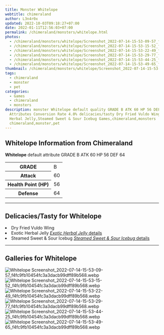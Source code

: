 ```yaml
---
title: Monster Whitelope
webtitle: chimeraland
author: L3n4r0x
updated: 2022-10-03T09:18:27+07:00
date: 2022-01-11T12:56:03+07:00
permalink: /chimeraland/monsters/whitelope.html
photos:
  - /chimeraland/monsters/whitelope/Screenshot_2022-07-14-15-53-09-57_f4fc9fb10454fc3a3dacb99dff89b568.webp
  - /chimeraland/monsters/whitelope/Screenshot_2022-07-14-15-53-15-52_f4fc9fb10454fc3a3dacb99dff89b568.webp
  - /chimeraland/monsters/whitelope/Screenshot_2022-07-14-15-53-22-49_f4fc9fb10454fc3a3dacb99dff89b568.webp
  - /chimeraland/monsters/whitelope/Screenshot_2022-07-14-15-53-29-77_f4fc9fb10454fc3a3dacb99dff89b568.webp
  - /chimeraland/monsters/whitelope/Screenshot_2022-07-14-15-53-44-25_f4fc9fb10454fc3a3dacb99dff89b568.webp
  - /chimeraland/monsters/whitelope/Screenshot_2022-07-14-15-53-49-65_f4fc9fb10454fc3a3dacb99dff89b568.webp
thumbnail: /chimeraland/monsters/whitelope/Screenshot_2022-07-14-15-53-09-57_f4fc9fb10454fc3a3dacb99dff89b568.webp
tags:
  - chimeraland
  - monster
  - pet
categories:
  - Games
  - chimeraland
  - monsters
description: monster Whitelope default quality GRADE B ATK 60 HP 56 DEF 64
  Attributes Conversion Rate 4.0% delicacies/tasty Dry Fried Vuldo Wing,Exotic
  Herbal Jelly,Steamed Sweet & Sour Icebug Games,chimeraland,monsters
  chimeraland,monster,pet
---
```


<section id="bootstrap-wrapper"><link rel="stylesheet" href="https://rawcdn.githack.com/dimaslanjaka/Web-Manajemen/0c3b5aa1813bd4abcd2c11bf3e37928b15c28664/css/bootstrap-5-3-0-alpha3-wrapper.css"/><h2 id="attribute">Whitelope Information from Chimeraland</h2><p><b>Whitelope</b> default attribute GRADE B ATK 60 HP 56 DEF 64<table><tr><th>GRADE</th><td>B</td></tr><tr><th>Attack</th><td>60</td></tr><tr><th>Health Point (HP)</th><td>56</td></tr><tr><th>Defense</th><td>64</td></tr></table></p><hr/><h2 id="delicacies">Delicacies/Tasty for Whitelope</h2><div class="bg-dark text-light"><li class="d-flex justify-content-between bg-dark text-light">Dry Fried Vuldo Wing </li><li class="d-flex justify-content-between bg-dark text-light">Exotic Herbal Jelly <a href="/chimeraland/recipes/exotic-herbal-jelly.html" title="Click here to view recipe Exotic Herbal Jelly details"><i>Exotic Herbal Jelly</i> details</a></li><li class="d-flex justify-content-between bg-dark text-light">Steamed Sweet &amp; Sour Icebug <a href="/chimeraland/recipes/steamed-sweet-and-sour-icebug.html" title="Click here to view recipe Steamed Sweet &amp; Sour Icebug details"><i>Steamed Sweet &amp; Sour Icebug</i> details</a></li></div><hr/><div id="gallery"><h2>Galleries for Whitelope</h2><div class="row"><div class="col-lg-6 col-12"><img src="/chimeraland/monsters/whitelope/Screenshot_2022-07-14-15-53-09-57_f4fc9fb10454fc3a3dacb99dff89b568.webp" alt="Whitelope Screenshot_2022-07-14-15-53-09-57_f4fc9fb10454fc3a3dacb99dff89b568.webp"/></div><div class="col-lg-6 col-12"><img src="/chimeraland/monsters/whitelope/Screenshot_2022-07-14-15-53-15-52_f4fc9fb10454fc3a3dacb99dff89b568.webp" alt="Whitelope Screenshot_2022-07-14-15-53-15-52_f4fc9fb10454fc3a3dacb99dff89b568.webp"/></div><div class="col-lg-6 col-12"><img src="/chimeraland/monsters/whitelope/Screenshot_2022-07-14-15-53-22-49_f4fc9fb10454fc3a3dacb99dff89b568.webp" alt="Whitelope Screenshot_2022-07-14-15-53-22-49_f4fc9fb10454fc3a3dacb99dff89b568.webp"/></div><div class="col-lg-6 col-12"><img src="/chimeraland/monsters/whitelope/Screenshot_2022-07-14-15-53-29-77_f4fc9fb10454fc3a3dacb99dff89b568.webp" alt="Whitelope Screenshot_2022-07-14-15-53-29-77_f4fc9fb10454fc3a3dacb99dff89b568.webp"/></div><div class="col-lg-6 col-12"><img src="/chimeraland/monsters/whitelope/Screenshot_2022-07-14-15-53-44-25_f4fc9fb10454fc3a3dacb99dff89b568.webp" alt="Whitelope Screenshot_2022-07-14-15-53-44-25_f4fc9fb10454fc3a3dacb99dff89b568.webp"/></div><div class="col-lg-6 col-12"><img src="/chimeraland/monsters/whitelope/Screenshot_2022-07-14-15-53-49-65_f4fc9fb10454fc3a3dacb99dff89b568.webp" alt="Whitelope Screenshot_2022-07-14-15-53-49-65_f4fc9fb10454fc3a3dacb99dff89b568.webp"/></div></div></div></section>